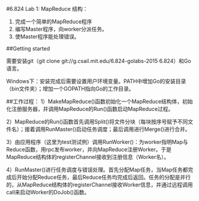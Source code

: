#6.824 Lab 1: MapReduce
结构：

 1. 完成一个简单的MapReduce程序
 2. 编写Master程序，向worker分派任务。
 3. 使Master程序能处理错误。

##Getting started

需要安装git（git clone git://g.csail.mit.edu/6.824-golabs-2015 6.824）和Go语言。

Windows下：安装完成后需要设置用户环境变量。PATH中增加Go的安装目录（bin文件夹）；增加一个GOPATH指向Go的工作目录。

##工作过程：
1）MakeMapReduce()函数初始化一个MapReduce结构体，初始化注册服务器，并调用MapReduce的Run()函数启动MapReduce过程。

2）MapReduce的Run()函数首先调用Split()将文件分块（每块按序号赋予不同文件名）；接着调用RunMaster()启动任务调度；最后调用进行Merge()进行合并。

3）由应用程序（这里为test测试例）调用RunWorker()：为worker指明Map与Reduce函数，用rpc发布worker，并向MapReduce注册Worker。于是MapReduce结构体的registerChannel接收到注册信息（Worker名）。

4）RunMaster()进行任务调度与错误处理。首先分配Map任务，当Map任务都完成后开始分配Reduce任务，最后Reduce任务均完成后返回。任务的分配是并行的，从MapReduce结构体的registerChannel接收Worker信息，并通过远程调用call来启动Worker的DoJob()函数。